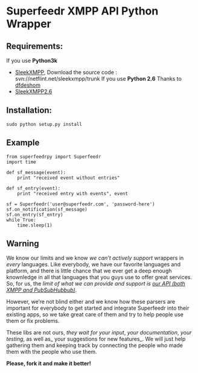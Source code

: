 # Superfeedr XMPP API Python Wrapper

## Requirements:
If you use **Python3k**
* [SleekXMPP](http://code.google.com/p/sleekxmpp/), Download the source code : svn://netflint.net/sleekxmpp/trunk
If you use **Python 2.6** Thanks to [dfdeshom](http://github.com/dfdeshom/)
* [SleekXMPP2.6](http://bitbucket.org/dfdeshom/sleekxmpp2.6/src/) 

## Installation:
    sudo python setup.py install

## Example

    from superfeedrpy import Superfeedr
    import time

    def sf_message(event):
    	print "received event without entries"

    def sf_entry(event):
    	print "received entry with events", event

    sf = Superfeedr('user@superfeedr.com', 'password-here')
    sf.on_notification(sf_message)
    sf.on_entry(sf_entry)
    while True:
    	time.sleep(1)

## Warning

We know our limits and we know *we can’t actively support* wrappers in _every_ languages. Like everybody, we have our favorite languages and platform, and there is little chance that we ever get a deep enough knownledge in all that languages that you guys use to offer great services. So, for us, the *limit of what we can provide and support is [our API (both XMPP and PubSubHubbub)](http://superfeedr.com/documentation).*

However, we’re not blind either and we know how these parsers are important for everybody to get started and integrate Superfeedr into their existing apps, so we take great care of them and try to help people use them or fix problems. 

These libs are not ours, _they wait for your input_, _your documentation_, _your testing_, as well as_ your suggestions for new features_. We will just help gathering them and keeping track by connecting the people who made them with the people who use them.

**Please, fork it and make it better!**